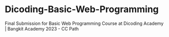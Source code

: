 # Dicoding-Basic-Web-Programming
Final Submission for Basic Web Programming Course at Dicoding Academy | Bangkit Academy 2023 - CC Path
